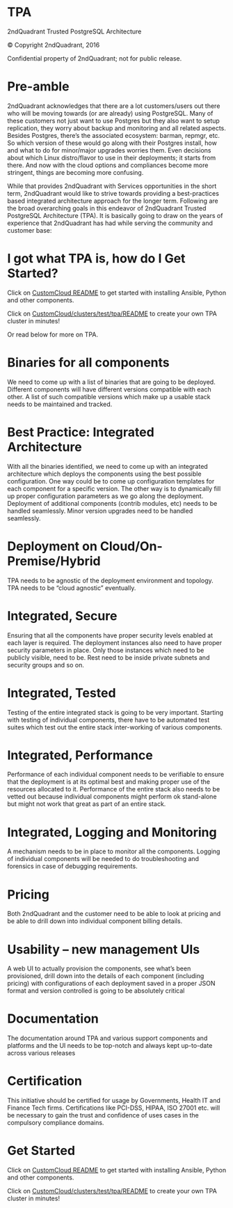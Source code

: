 # TPA
2ndQuadrant Trusted PostgreSQL Architecture

© Copyright 2ndQuadrant, 2016

Confidential property of 2ndQuadrant; not for public release.

Pre-amble
=========
2ndQuadrant acknowledges that there are a lot customers/users out there who
will be moving towards (or are already) using PostgreSQL. Many of these
customers not just want to use Postgres but they also want to setup
replication, they worry about backup and monitoring and all related aspects.
Besides Postgres, there’s the associated ecosystem: barman, repmgr, etc. So
which version of these would go along with their Postgres install, how and what
to do for minor/major upgrades worries them. Even decisions about which Linux
distro/flavor to use in their deployments; it starts from there. And now with
the cloud options and compliances become more stringent, things are becoming
more confusing.

While that provides 2ndQuadrant with Services opportunities in the short term,
2ndQuadrant would like to strive towards providing a best-practices based
integrated architecture approach for the longer term. Following are the broad
overarching goals in this endeavor of 2ndQuadrant Trusted PostgreSQL
Architecture (TPA). It is basically going to draw on the years of experience
that 2ndQuadrant has had while serving the community and customer base:

I got what TPA is, how do I Get Started?
========================================
Click on [CustomCloud README](CustomCloud/README.md) to get started with
installing Ansible, Python and other components.

Click on [CustomCloud/clusters/test/tpa/README](CustomCloud/clusters/test/tpa/README.md)
to create your own TPA cluster in minutes!

Or read below for more on TPA.

Binaries for all components
===========================
We need to come up with a list of binaries that are going to be deployed.
Different components will have different versions compatible with each other. A
list of such compatible versions which make up a usable stack needs to be
maintained and tracked.

Best Practice: Integrated Architecture
======================================
With all the binaries identified, we need to come up with an integrated
architecture which deploys the components using the best possible
configuration. One way could be to come up configuration templates for each
component for a specific version. The other way is to dynamically fill up
proper configuration parameters as we go along the deployment.  Deployment of
additional components (contrib modules, etc) needs to be handled seamlessly.
Minor version upgrades need to be handled seamlessly.

Deployment on Cloud/On-Premise/Hybrid
======================================
TPA needs to be agnostic of the deployment environment and topology. TPA needs
to be “cloud agnostic” eventually.

Integrated, Secure
==================
Ensuring that all the components have proper security levels enabled at each
layer is required. The deployment instances also need to have proper security
parameters in place. Only those instances which need to be publicly visible,
need to be. Rest need to be inside private subnets and security groups and so
on.

Integrated, Tested
==================
Testing of the entire integrated stack is going to be very important. Starting
with testing of individual components, there have to be automated test suites
which test out the entire stack inter-working of various components.

Integrated, Performance
=======================
Performance of each individual component needs to be verifiable to ensure that
the deployment is at its optimal best and making proper use of the resources
allocated to it.  Performance of the entire stack also needs to be vetted out
because individual components might perform ok stand-alone but might not work
that great as part of an entire stack.

Integrated, Logging and Monitoring
==================================
A mechanism needs to be in place to monitor all the components.  Logging of
individual components will be needed to do troubleshooting and forensics in
case of debugging requirements.

Pricing
=======
Both 2ndQuadrant and the customer need to be able to look at pricing and be
able to drill down into individual component billing details.

Usability – new management UIs
==============================
A web UI to actually provision the components, see what’s been provisioned,
drill down into the details of each component (including pricing) with
configurations of each deployment saved in a proper JSON format and version
controlled is going to be absolutely critical

Documentation
=============
The documentation around TPA and various support components and platforms and
the UI needs to be top-notch and always kept up-to-date across various releases

Certification
=============
This initiative should be certified for usage by Governments, Health IT and
Finance Tech firms. Certifications like PCI-DSS, HIPAA, ISO 27001 etc. will be
necessary to gain the trust and confidence of uses cases in the compulsory
compliance domains.

Get Started
===========
Click on [CustomCloud README](CustomCloud/README.md) to get started with
installing Ansible, Python and other components.

Click on [CustomCloud/clusters/test/tpa/README](CustomCloud/clusters/test/tpa/README.md)
to create your own TPA cluster in minutes!
